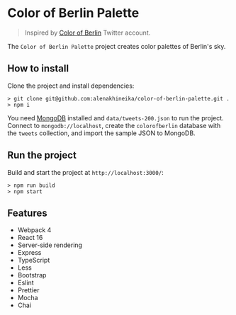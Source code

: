 # Color of Berlin Palette

> Inspired by [Color of Berlin](https://twitter.com/colorofberlin) Twitter account.

The `Color of Berlin Palette` project creates color palettes of Berlin's sky.

## How to install

Clone the project and install dependencies:

```
> git clone git@github.com:alenakhineika/color-of-berlin-palette.git .
> npm i
```

You need [MongoDB](https://docs.mongodb.com/manual/installation/) installed and `data/tweets-200.json` to run the project. Connect to `mongodb://localhost`, create the `colorofberlin` database with the `tweets` collection, and import the sample JSON to MongoDB.

## Run the project

Build and start the project at `http://localhost:3000/`:

```
> npm run build
> npm start
```

## Features

- Webpack 4
- React 16
- Server-side rendering
- Express
- TypeScript
- Less
- Bootstrap
- Eslint
- Prettier
- Mocha
- Chai
